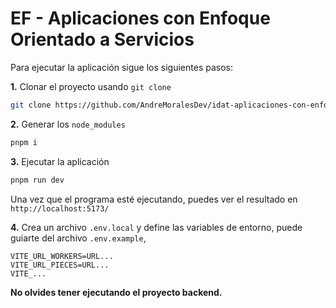 # EF - Aplicaciones con Enfoque Orientado a Servicios

Para ejecutar la aplicación sigue los siguientes pasos:

**1.** Clonar el proyecto usando `git clone`

```bash
git clone https://github.com/AndreMoralesDev/idat-aplicaciones-con-enfoque-orientado-a-servicios.git
```

**2.** Generar los `node_modules`

```bash
pnpm i
```

**3.** Ejecutar la aplicación 

```bash
pnpm run dev
```

Una vez que el programa esté ejecutando, puedes ver el resultado en `http://localhost:5173/`

**4.** Crea un archivo `.env.local` y define las variables de entorno, puede guiarte del archivo `.env.example`,
```text
VITE_URL_WORKERS=URL...
VITE_URL_PIECES=URL...
VITE_...
```

**No olvides tener ejecutando el proyecto backend.**